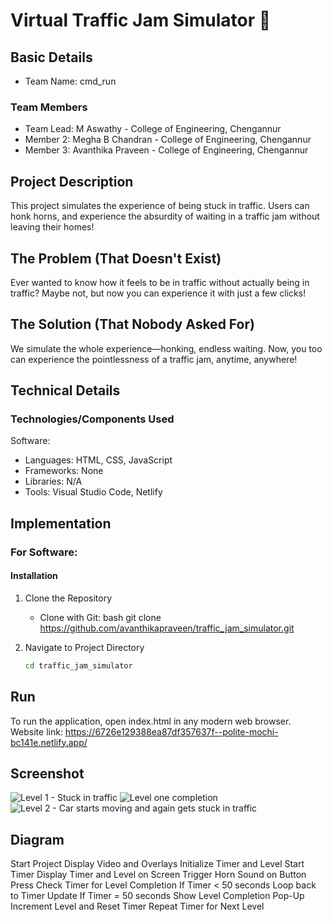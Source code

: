 # Virtual Traffic Jam Simulator 🎯

## Basic Details
- Team Name: cmd_run

### Team Members
- Team Lead: M Aswathy - College of Engineering, Chengannur 
- Member 2: Megha B Chandran - College of Engineering, Chengannur 
- Member 3: Avanthika Praveen - College of Engineering, Chengannur 

## Project Description
This project simulates the experience of being stuck in traffic. Users can honk horns, and experience the absurdity of waiting in a traffic jam without leaving their homes!

## The Problem (That Doesn't Exist)
Ever wanted to know how it feels to be in traffic without actually being in traffic? Maybe not, but now you can experience it with just a few clicks!

## The Solution (That Nobody Asked For)
We simulate the whole experience—honking, endless waiting. Now, you too can experience the pointlessness of a traffic jam, anytime, anywhere!

## Technical Details
### Technologies/Components Used
Software:
- Languages: HTML, CSS, JavaScript
- Frameworks: None
- Libraries: N/A
- Tools: Visual Studio Code, Netlify

## Implementation
### For Software:

#### Installation
1. Clone the Repository 
   - Clone with Git:
     bash
     git clone https://github.com/avanthikapraveen/traffic_jam_simulator.git

2. Navigate to Project Directory
   ```bash
   cd traffic_jam_simulator

 ## Run
 To run the application, open index.html in any modern web browser. 
 Website link: https://6726e129388ea87df357637f--polite-mochi-bc141e.netlify.app/


## Screenshot
![Level 1 - Stuck in traffic](https://github.com/avanthikapraveen/traffic_jam_simulator/blob/main/Screenshot%202024-11-03%20073835.png?raw=true)
![Level one completion](https://github.com/avanthikapraveen/traffic_jam_simulator/blob/main/Screenshot%202024-11-03%20073902.png?raw=true)
![Level 2 -  Car starts moving and again gets stuck in traffic](https://github.com/avanthikapraveen/traffic_jam_simulator/blob/main/Screenshot%202024-11-03%20074008.png?raw=true)

## Diagram
Start Project
Display Video and Overlays
Initialize Timer and Level
Start Timer
Display Timer and Level on Screen
Trigger Horn Sound on Button Press
Check Timer for Level Completion
If Timer < 50 seconds
Loop back to Timer Update
If Timer = 50 seconds
Show Level Completion Pop-Up
Increment Level and Reset Timer
Repeat Timer for Next Level
